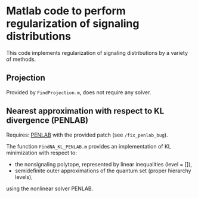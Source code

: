 Matlab code to perform regularization of signaling distributions
================================================================

This code implements regularization of signaling distributions by a variety of methods.

Projection
----------

Provided by `FindProjection.m`, does not require any solver.

Nearest approximation with respect to KL divergence (PENLAB)
------------------------------------------------------------

Requires: [PENLAB](http://web.mat.bham.ac.uk/kocvara/penlab/) with the provided
patch (see `/fix_penlab_bug`).

The function `FindNA_KL_PENLAB.m` provides an implementation of
KL minimization with respect to:

- the nonsignaling polytope, represented by linear inequalities (level = []),
- semidefinite outer approximations of the quantum set (proper hierarchy levels),

using the nonlinear solver PENLAB.
